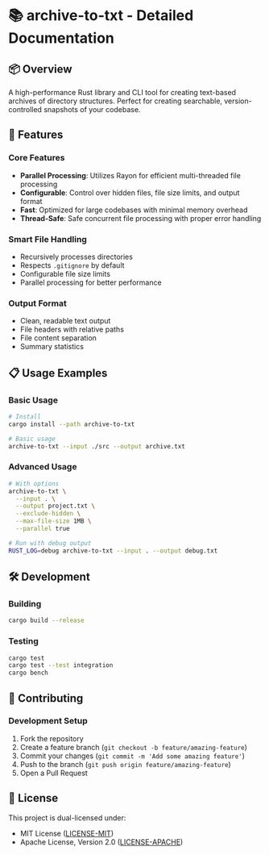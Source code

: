 # 📚 archive-to-txt - Detailed Documentation

## 📦 Overview
A high-performance Rust library and CLI tool for creating text-based archives of directory structures. Perfect for creating searchable, version-controlled snapshots of your codebase.

## 🚀 Features

### Core Features
- **Parallel Processing**: Utilizes Rayon for efficient multi-threaded file processing
- **Configurable**: Control over hidden files, file size limits, and output format
- **Fast**: Optimized for large codebases with minimal memory overhead
- **Thread-Safe**: Safe concurrent file processing with proper error handling

### Smart File Handling
- Recursively processes directories
- Respects `.gitignore` by default
- Configurable file size limits
- Parallel processing for better performance

### Output Format
- Clean, readable text output
- File headers with relative paths
- File content separation
- Summary statistics

## 📋 Usage Examples

### Basic Usage
```bash
# Install
cargo install --path archive-to-txt

# Basic usage
archive-to-txt --input ./src --output archive.txt
```

### Advanced Usage
```bash
# With options
archive-to-txt \
  --input . \
  --output project.txt \
  --exclude-hidden \
  --max-file-size 1MB \
  --parallel true

# Run with debug output
RUST_LOG=debug archive-to-txt --input . --output debug.txt
```

## 🛠 Development

### Building
```bash
cargo build --release
```

### Testing
```bash
cargo test
cargo test --test integration
cargo bench
```

## 🤝 Contributing

### Development Setup
1. Fork the repository
2. Create a feature branch (`git checkout -b feature/amazing-feature`)
3. Commit your changes (`git commit -m 'Add some amazing feature'`)
4. Push to the branch (`git push origin feature/amazing-feature`)
5. Open a Pull Request

## 📄 License
This project is dual-licensed under:
- MIT License ([LICENSE-MIT](LICENSE-MIT))
- Apache License, Version 2.0 ([LICENSE-APACHE](LICENSE-APACHE))

